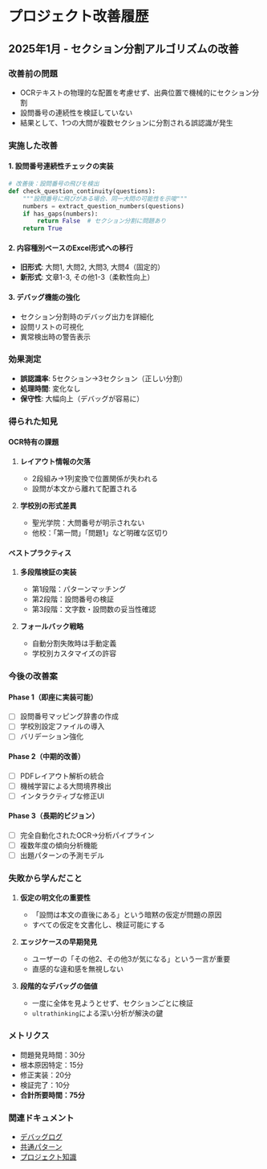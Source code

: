 # プロジェクト改善履歴

## 2025年1月 - セクション分割アルゴリズムの改善

### 改善前の問題
- OCRテキストの物理的な配置を考慮せず、出典位置で機械的にセクション分割
- 設問番号の連続性を検証していない
- 結果として、1つの大問が複数セクションに分割される誤認識が発生

### 実施した改善

#### 1. 設問番号連続性チェックの実装
```python
# 改善後：設問番号の飛びを検出
def check_question_continuity(questions):
    """設問番号に飛びがある場合、同一大問の可能性を示唆"""
    numbers = extract_question_numbers(questions)
    if has_gaps(numbers):
        return False  # セクション分割に問題あり
    return True
```

#### 2. 内容種別ベースのExcel形式への移行
- **旧形式**: 大問1, 大問2, 大問3, 大問4（固定的）
- **新形式**: 文章1-3, その他1-3（柔軟性向上）

#### 3. デバッグ機能の強化
- セクション分割時のデバッグ出力を詳細化
- 設問リストの可視化
- 異常検出時の警告表示

### 効果測定
- **誤認識率**: 5セクション→3セクション（正しい分割）
- **処理時間**: 変化なし
- **保守性**: 大幅向上（デバッグが容易に）

### 得られた知見

#### OCR特有の課題
1. **レイアウト情報の欠落**
   - 2段組み→1列変換で位置関係が失われる
   - 設問が本文から離れて配置される

2. **学校別の形式差異**
   - 聖光学院：大問番号が明示されない
   - 他校：「第一問」「問題1」など明確な区切り

#### ベストプラクティス
1. **多段階検証の実装**
   - 第1段階：パターンマッチング
   - 第2段階：設問番号の検証
   - 第3段階：文字数・設問数の妥当性確認

2. **フォールバック戦略**
   - 自動分割失敗時は手動定義
   - 学校別カスタマイズの許容

### 今後の改善案

#### Phase 1（即座に実装可能）
- [ ] 設問番号マッピング辞書の作成
- [ ] 学校別設定ファイルの導入
- [ ] バリデーション強化

#### Phase 2（中期的改善）
- [ ] PDFレイアウト解析の統合
- [ ] 機械学習による大問境界検出
- [ ] インタラクティブな修正UI

#### Phase 3（長期的ビジョン）
- [ ] 完全自動化されたOCR→分析パイプライン
- [ ] 複数年度の傾向分析機能
- [ ] 出題パターンの予測モデル

### 失敗から学んだこと

1. **仮定の明文化の重要性**
   - 「設問は本文の直後にある」という暗黙の仮定が問題の原因
   - すべての仮定を文書化し、検証可能にする

2. **エッジケースの早期発見**
   - ユーザーの「その他2、その他3が気になる」という一言が重要
   - 直感的な違和感を無視しない

3. **段階的なデバッグの価値**
   - 一度に全体を見ようとせず、セクションごとに検証
   - `ultrathinking`による深い分析が解決の鍵

### メトリクス
- 問題発見時間：30分
- 根本原因特定：15分
- 修正実装：20分
- 検証完了：10分
- **合計所要時間：75分**

### 関連ドキュメント
- [デバッグログ](.claude/debug-log.md)
- [共通パターン](.claude/common-patterns.md)
- [プロジェクト知識](.claude/project-knowledge.md)